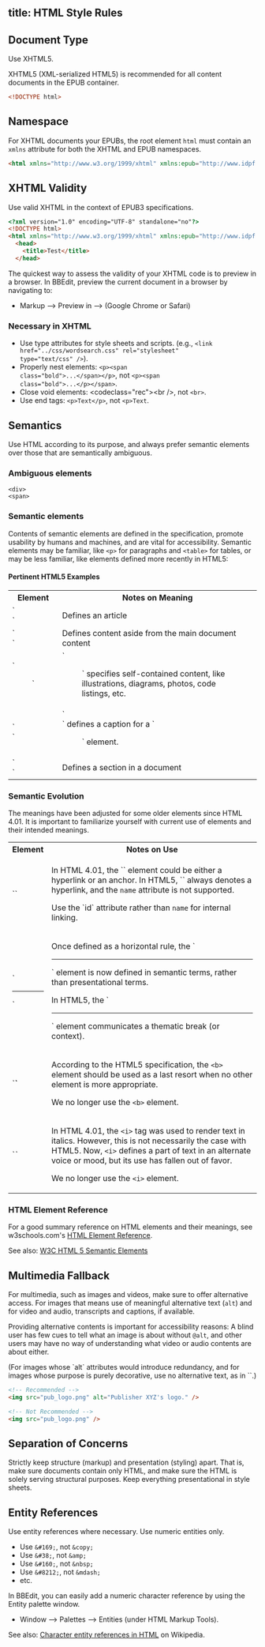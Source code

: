 title: HTML Style Rules
---

## Document Type

Use XHTML5.

XHTML5 (XML-serialized HTML5) is recommended for all content documents in the EPUB container.

```html
<!DOCTYPE html>
```

## Namespace

For XHTML documents your EPUBs, the root element `html` must contain an `xmlns` attribute for both the XHTML and EPUB namespaces.

```html
<html xmlns="http://www.w3.org/1999/xhtml" xmlns:epub="http://www.idpf.org/2007/ops">
```

## XHTML Validity

Use valid XHTML in the context of EPUB3 specifications.

```html
<?xml version="1.0" encoding="UTF-8" standalone="no"?>
<!DOCTYPE html>
<html xmlns="http://www.w3.org/1999/xhtml" xmlns:epub="http://www.idpf.org/2007/ops">
  <head>
    <title>Test</title>
  </head>
```

<aside class="tip">The quickest way to assess the validity of your XHTML code is to preview in a browser. In BBEdit, preview the current document in a browser by navigating to:<ul><li>Markup --> Preview in --> (Google Chrome or Safari)</li></ul></aside>

### Necessary in XHTML

* Use type attributes for style sheets and scripts. (e.g., <code class="rec">&#60;link href="../css/wordsearch.css" rel="stylesheet" type="text/css" /&#62;</code>).
* Properly nest elements: <code class="rec">&#60;p&#62;&#60;span class="bold"&#62;...&#60;/span&#62;&#60;/p&#62;</code>, not <code class="not">&#60;p&#62;&#60;span class="bold"&#62;...&#60;/p&#62;&#60;/span&#62;</code>.
* Close void elements: <codeclass="rec">&#60;br /&#62;</code>, not <code class="not">&#60;br&#62;</code>.
* Use end tags: <code class="rec">&#60;p&#62;Text&#60;/p&#62;</code>, not <code class="not">&#60;p&#62;Text</code>.

## Semantics

Use HTML according to its purpose, and always prefer semantic elements over those that are semantically ambiguous.

### Ambiguous elements

`<div>`<br />`<span>`

### Semantic elements

Contents of semantic elements are defined in the specification, promote usability by humans and machines, and are vital for accessibility. Semantic elements may be familiar, like `<p>` for paragraphs and `<table>` for tables, or may be less familiar, like elements defined more recently in HTML5:

#### Pertinent HTML5 Examples

<table><tr><th>Element</th><th>Notes on Meaning</th></tr><tr><td>`<article>`</td><td>Defines an article</td></tr><tr><td>`<aside>`</td><td>Defines content aside from the main document content</td></tr><tr><td>`<figure>`</td><td>`<figure>` specifies self-contained content, like illustrations, diagrams, photos, code listings, etc.</td></tr><tr><td>`<figcaption>`</td><td>`<figcaption>` defines a caption for a `<figure>` element.</td></tr><tr><td>`<section>`</td><td>Defines a section in a document</td></tr></table>

### Semantic Evolution

The meanings have been adjusted for some older elements since HTML 4.01. It is important to familiarize yourself with current use of elements and their intended meanings.

<table><tr><th>Element</th><th>Notes on Use</th></tr><tr><td>`<a>`</td><td><p>In HTML 4.01, the `<a>` element could be either a hyperlink or an anchor. In HTML5, `<a>` always denotes a hyperlink, and the <code class="not">name</code> attribute is not supported.</p><p>Use the `id` attribute rather than <code class="not">name</code> for internal linking.</p></td></tr><tr><td>`<hr>`</td><td><p>Once defined as a horizontal rule, the `<hr>` element is now defined in semantic terms, rather than presentational terms.</p><p>In HTML5, the `<hr>` element communicates a thematic break (or context).</p></td></tr><tr><td>`<b>`</td><td><p>According to the HTML5 specification, the <code class="not">&#60;b&#62;</code> element should be used as a last resort when no other element is more appropriate.</p><p>We no longer use the <code class="not">&#60;b&#62;</code> element.</p></td></tr><tr><td>`<i>`</td><td><p>In HTML 4.01, the <code class="not">&#60;i&#62;</code> tag was used to render text in italics. However, this is not necessarily the case with HTML5. Now, <code class="not">&#60;i&#62;</code> defines a part of text in an alternate voice or mood, but its use has fallen out of favor.</p><p>We no longer use the <code class="not">&#60;i&#62;</code> element.</p></td></tr></table>

### HTML Element Reference

For a good summary reference on HTML elements and their meanings, see w3schools.com's [HTML Element Reference](http://www.w3schools.com/tags/default.asp).

See also: [W3C HTML 5 Semantic Elements](https://w3c.github.io/html/dom.html#elements-semantics)

## Multimedia Fallback

For multimedia, such as images and videos, make sure to offer alternative access. For images that means use of meaningful alternative text (`alt`) and for video and audio, transcripts and captions, if available.

Providing alternative contents is important for accessibility reasons: A blind user has few cues to tell what an image is about without <code class="lang-none">@alt</code>, and other users may have no way of understanding what video or audio contents are about either.

<aside class="caution">(For images whose `alt` attributes would introduce redundancy, and for images whose purpose is purely decorative, use no alternative text, as in `<img alt="">`.)</aside>

```html
<!-- Recommended -->
<img src="pub_logo.png" alt="Publisher XYZ's logo." />

<!-- Not Recommended -->
<img src="pub_logo.png" />
```

## Separation of Concerns

Strictly keep structure (markup) and presentation (styling) apart. That is, make sure documents contain only HTML, and make sure the HTML is solely serving structural purposes. Keep everything presentational in style sheets.

## Entity References

Use entity references where necessary. Use numeric entities only.

* Use <code class="rec">&#38;#169;</code>, not <code class="not">&#38;copy;</code>
* Use <code class="rec">&#38;#38;</code>, not <code class="not">&#38;amp;</code>
* Use <code class="rec">&#38;#160;</code>, not <code class="not">&#38;nbsp;</code>
* Use <code class="rec">&#38;#8212;</code>, not <code class="not">&#38;mdash;</code>
* etc.

<aside class="tip">In BBEdit, you can easily add a numeric character reference by using the Entity palette window.<ul><li>Window --> Palettes --> Entities (under HTML Markup Tools).</li></ul></aside>

See also: [Character entity references in HTML](https://en.wikipedia.org/wiki/List_of_XML_and_HTML_character_entity_references#Character_entity_references_in_HTML) on Wikipedia.